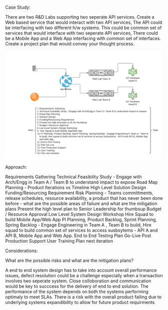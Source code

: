 Case Study: 

There are two R&D Labs supporting two seperate API services. Create a Web based service that would interact with two API services, The API could be interfacing with two different h/w systems. This could be common set of services that would interface with two seperate API services,  There could be a Mobile App and a Web App interfacing with common set of interfaces. Create a project plan that would convey your thought process.  

<img src="https://github.com/rjanapa/rjanapa/blob/main/Build-Common-Services.png" width="500" length="500">

Approach:

Requirements Gathering
Technical Feasibility Study - Engage with Arch/Engg in Team A / Team B to understand impact to expose 
Road Map Planning - Product Iterations vs Timeline
High Level Solution Design
Funding/Resourcing Requirement
Risk Planning - Teams committments, release schedules, resource availability, a product that has never been done before - what are the possible areas of failure and what are the mitigation plans
Present the high level plan to Senior Leadership for thumbsup
Budget / Resource Approval
Low Level System Design Workshop
 Hire Squad to build Mobile App/Web App
PI Planning, Product Backlog, Sprint Planning, Spring Backlog - Engage Engineering in Team A , Team B to build, Hire squad to build common set of services to access susbsytems - API A and API B, Mobile App and Web App.
End to End Testing
Plan Go-Live
Post Production Support
User Training
Plan next iteration

Considerations:

What are the possible risks and what are the mitigation plans? 

A end to end system design has to take into account overall performance issues, defect resolution could be a challenge especially when a transaction involves two seperate system. Close colloboration and communication would be key to succcess for the delivery of end to end solution. The performance of the system depends on both the systems performing optimaly to meet SLAs. There is a risk with the overall product failing due to underlying systems expandibility to allow for future product requirments 
